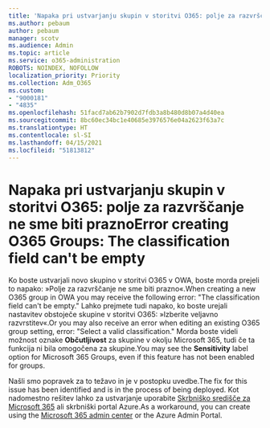 ```yaml
---
title: 'Napaka pri ustvarjanju skupin v storitvi O365: polje za razvrščanje ne sme biti prazno'
ms.author: pebaum
author: pebaum
manager: scotv
ms.audience: Admin
ms.topic: article
ms.service: o365-administration
ROBOTS: NOINDEX, NOFOLLOW
localization_priority: Priority
ms.collection: Adm_O365
ms.custom:
- "9000181"
- "4835"
ms.openlocfilehash: 51facd7ab62b7902d7fdb3a8b480d8b07a4d40ea
ms.sourcegitcommit: 8bc60ec34bc1e40685e3976576e04a2623f63a7c
ms.translationtype: HT
ms.contentlocale: sl-SI
ms.lasthandoff: 04/15/2021
ms.locfileid: "51813812"
---
```

# <a name="error-creating-o365-groups-the-classification-field-cant-be-empty"></a><span data-ttu-id="bbc37-102">Napaka pri ustvarjanju skupin v storitvi O365: polje za razvrščanje ne sme biti prazno</span><span class="sxs-lookup"><span data-stu-id="bbc37-102">Error creating O365 Groups: The classification field can't be empty</span></span>

<span data-ttu-id="bbc37-103">Ko boste ustvarjali novo skupino v storitvi O365 v OWA, boste morda prejeli to napako: »Polje za razvrščanje ne sme biti prazno«.</span><span class="sxs-lookup"><span data-stu-id="bbc37-103">When creating a new O365 group in OWA you may receive the following error: "The classification field can't be empty."</span></span>  <span data-ttu-id="bbc37-104">Lahko prejmete tudi napako, ko boste urejali nastavitev obstoječe skupine v storitvi O365: »Izberite veljavno razvrstitev«.</span><span class="sxs-lookup"><span data-stu-id="bbc37-104">Or you may also receive an error when editing an existing O365 group setting, error: "Select a valid classification."</span></span>   <span data-ttu-id="bbc37-105">Morda boste videli možnost oznake **Občutljivost** za skupine v okolju Microsoft 365, tudi če ta funkcija ni bila omogočena za skupine.</span><span class="sxs-lookup"><span data-stu-id="bbc37-105">You may see the **Sensitivity** label option for Microsoft 365 Groups, even if this feature has not been enabled for groups.</span></span>

<span data-ttu-id="bbc37-106">Našli smo popravek za to težavo in je v postopku uvedbe.</span><span class="sxs-lookup"><span data-stu-id="bbc37-106">The fix for this issue has been identified and is in the process of being deployed.</span></span>  <span data-ttu-id="bbc37-107">Kot nadomestno rešitev lahko za ustvarjanje uporabite [Skrbniško središče za Microsoft 365](https://docs.microsoft.com/microsoft-365/admin/create-groups/create-groups?view=o365-worldwide) ali skrbniški portal Azure.</span><span class="sxs-lookup"><span data-stu-id="bbc37-107">As a workaround, you can create using the [Microsoft 365 admin center](https://docs.microsoft.com/microsoft-365/admin/create-groups/create-groups?view=o365-worldwide) or the Azure Admin Portal.</span></span>

